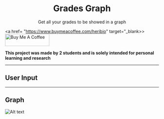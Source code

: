 <p>
    <h1 align="center">Grades Graph</h1>
    <p align="center">Get all your grades to be showed in a graph</p>
</p>

<a href= "https://www.buymeacoffee.com/heribio" target="_blank>><img src="https://cdn.buymeacoffee.com/buttons/v2/default-blue.png" alt="Buy Me A Coffee" style="height: 40px !important;width: 145px !important;" ></a>

**This project was made by 2 students and is solely intended for personal learning and research**

---
## User Input

---

## Graph
<img src="https://i.imgur.com/RYx2YzD.png" alt="Alt text" title="Optional title">